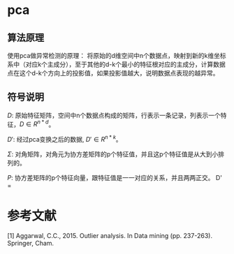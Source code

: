 # pca
## 算法原理
使用pca做异常检测的原理：
将原始的d维空间中n个数据点，映射到新的k维坐标系中（对应k个主成分），至于其他的d-k个最小的特征根对应的主成分，计算数据点在这个d-k个方向上的投影值，如果投影值越大，说明数据点表现的越异常。
## 符号说明
$D$: 原始特征矩阵，空间中n个数据点构成的矩阵，行表示一条记录，列表示一个特征，$D \in R^{n * d}$。

$D'$: 经过pca变换之后的数据, $D' \in R^{n * k}$。

$\Sigma$: 对角矩阵，对角元为协方差矩阵的p个特征值，并且这p个特征值是从大到小排列的。

$P$: 协方差矩阵的p个特征向量，跟特征值是一一对应的关系，并且两两正交。
D' = 



# 参考文献
[1] Aggarwal, C.C., 2015. Outlier analysis. In Data mining (pp. 237-263). Springer, Cham.
